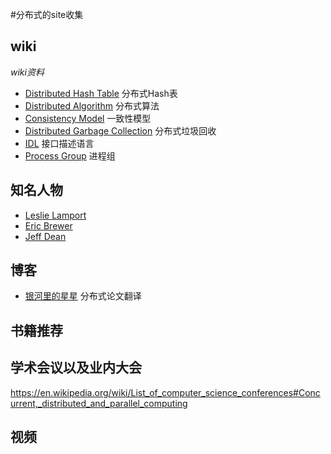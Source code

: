 #分布式的site收集

## wiki

*wiki资料*
* [Distributed Hash Table](https://en.wikipedia.org/wiki/Distributed_hash_table) 分布式Hash表
* [Distributed Algorithm](https://en.wikipedia.org/wiki/Distributed_algorithm) 分布式算法
* [Consistency Model](https://en.wikipedia.org/wiki/Consistency_model) 一致性模型
* [Distributed Garbage Collection](https://en.wikipedia.org/wiki/Distributed_garbage_collection) 分布式垃圾回收
* [IDL](https://en.wikipedia.org/wiki/Interface_description_language) 接口描述语言
* [Process Group](https://en.wikipedia.org/wiki/Process_group) 进程组

## 知名人物
* [Leslie Lamport](https://en.wikipedia.org/wiki/Leslie_Lamport)
* [Eric Brewer](https://en.wikipedia.org/wiki/Eric_Brewer_(scientist))
* [Jeff Dean](https://en.wikipedia.org/wiki/Jeff_Dean)



## 博客
* [银河里的星星](http://duanple.com/?p=170) 分布式论文翻译



## 书籍推荐



## 学术会议以及业内大会

https://en.wikipedia.org/wiki/List_of_computer_science_conferences#Concurrent,_distributed_and_parallel_computing



## 视频




